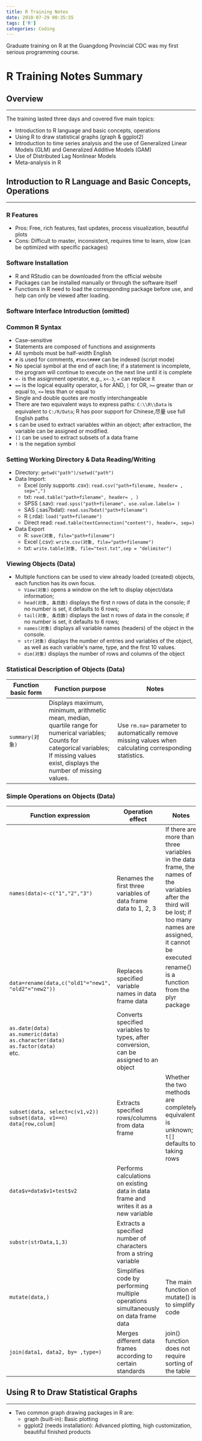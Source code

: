 ```yaml
---
title: R Training Notes
date: 2018-07-29 00:35:55
tags: ['R']
categories: Coding
---
```


Graduate training on R at the Guangdong Provincial CDC was my first serious programming course.

<!-- more -->

# R Training Notes Summary

## Overview
***
The training lasted three days and covered five main topics:

- Introduction to R language and basic concepts, operations
- Using R to draw statistical graphs (graph & ggplot2)
- Introduction to time series analysis and the use of Generalized Linear Models (GLM) and Generalized Additive Models (GAM)
- Use of Distributed Lag Nonlinear Models
- Meta-analysis in R

## Introduction to R Language and Basic Concepts, Operations
***

### R Features

- Pros: Free, rich features, fast updates, process visualization, beautiful plots
- Cons: Difficult to master, inconsistent, requires time to learn, slow (can be optimized with specific packages)

### Software Installation

- R and RStudio can be downloaded from the official website
- Packages can be installed manually or through the software itself
- Functions in R need to load the corresponding package before use, and help can only be viewed after loading.

### Software Interface Introduction (omitted)

### Common R Syntax

- Case-sensitive
- Statements are composed of functions and assignments
- All symbols must be half-width English
- `#` is used for comments, `#text####` can be indexed (script mode)
- No special symbol at the end of each line; if a statement is incomplete, the program will continue to execute on the next line until it is complete
- `<-` is the assignment operator, e.g., `x<-3`, `=` can replace it
- `==` is the logical equality operator, `&` for AND, `|` for OR, `>=` greater than or equal to, `<=` less than or equal to
- Single and double quotes are mostly interchangeable
- There are two equivalent ways to express paths: `C:\\R\\Data` is equivalent to `C:/R/Data`; R has poor support for Chinese,尽量 use full English paths
- `$` can be used to extract variables within an object; after extraction, the variable can be assigned or modified.
- `[]` can be used to extract subsets of a data frame
- `!` is the negation symbol

### Setting Working Directory & Data Reading/Writing

- Directory:
`getwd("path")/setwd("path")`
- Data Import:
    * Excel (only supports .csv):
    `read.csv("path+filename, header= , sep=",")`
    * txt:
    `read.table("path+filename", header= , )`
    * SPSS (.sav):
    `read.spss("path+filename", use.value.labels= )`
    * SAS (.sas7bdat):
    `read.sas7bdat("path+filename")`
    * R (.rda):
    `load("path+filename")`
    * Direct read:
    `read.table(textConnection("content"), header=, sep=)`
- Data Export
    * R:
    `save(对象, file="path+filename")`
    * Excel (.csv):
    `write.csv(对象, file="path+filename")`
    * txt:
    `write.table(对象, file="test.txt",sep = "delimiter")`

### Viewing Objects (Data)

- Multiple functions can be used to view already loaded (created) objects, each function has its own focus.
    * `View(对象)` opens a window on the left to display object/data information;
    * `head(对象, 条目数)` displays the first n rows of data in the console; if no number is set, it defaults to 6 rows;
    * `tail(对象, 条目数)` displays the last n rows of data in the console; if no number is set, it defaults to 6 rows;
    * `names(对象)` displays all variable names (headers) of the object in the console.
    * `str(对象)` displays the number of entries and variables of the object, as well as each variable's name, type, and the first 10 values.
    * `dim(对象)` displays the number of rows and columns of the object

### Statistical Description of Objects (Data)

Function basic form|Function purpose|Notes
-------------|-------------|------
`summary(对象)`|Displays maximum, minimum, arithmetic mean, median, quartile range for numerical variables; <br>Counts for categorical variables; <br>If missing values exist, displays the number of missing values.|Use `rm.na=` parameter to automatically remove missing values when calculating corresponding statistics.

### Simple Operations on Objects (Data)

Function expression|Operation effect|Notes
----------------|-------------|-------
`names(data)<-c("1","2","3")`|Renames the first three variables of data frame data to 1, 2, 3|If there are more than three variables in the data frame, the names of the variables after the third will be lost; if too many names are assigned, it cannot be executed
`data=rename(data,c("old1"="new1", "old2"="new2"))`|Replaces specified variable names in data frame data|rename() is a function from the plyr package
`as.date(data)`<br>`as.numeric(data)`<br>`as.character(data)`<br>`as.factor(data)`<br>etc.|Converts specified variables to types, after conversion, can be assigned to an object|
`subset(data, select=c(v1,v2))`<br>`subset(data, v1==n)`<br>`data[row,colum]`|Extracts specified rows/columns from data frame|Whether the two methods are completely equivalent is unknown; `t[]` defaults to taking rows
`data$v=data$v1+test$v2`|Performs calculations on existing data in data frame and writes it as a new variable|
`substr(strData,1,3)`|Extracts a specified number of characters from a string variable|
`mutate(data,)`|Simplifies code by performing multiple operations simultaneously on data frame data|The main function of mutate() is to simplify code
`join(data1, data2, by= ,type=)`|Merges different data frames according to certain standards|join() function does not require sorting of the table

## Using R to Draw Statistical Graphs

***
- Two common graph drawing packages in R are:
  * graph (built-in): Basic plotting
  * ggplot2 (needs installation): Advanced plotting, high customization, beautiful finished products
